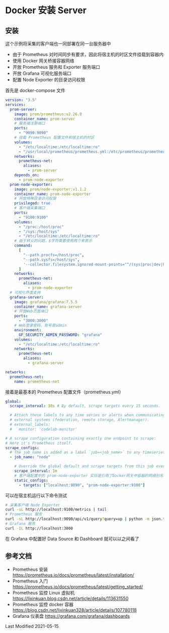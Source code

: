 # Docker 安装 Server

## 安装

这个示例将采集的客户端也一同部署在同一台服务器中

- 由于 Prometheus 对时间同步有要求，因此将宿主机的时区文件挂载到容器内
- 使用 Docker 网关桥接容器网络
- 开放 Prometheus 服务和 Exporter 服务端口
- 开放 Grafana 可视化服务端口
- 配置 Node Exporter 的目录访问权限

首先是 docker-compose 文件

```yml
version: "3.5"
services:
  prom-server:
    image: prom/prometheus:v2.26.0
    container_name: prom-server
    # 服务端注册端口
    ports:
      - "9090:9090"
    # 挂载 Prometheus 配置文件和宿主机的时区
    volumes:
      - "/etc/localtime:/etc/localtime:ro"
      - "/usr/local/prometheus/prometheus.yml:/etc/prometheus/prometheus.yml"
    networks:
      prometheus-net:
        aliases:
          - prom-server
    depends_on:
      - prom-node-exporter
  prom-node-exporter:
    image: prom/node-exporter:v1.1.2
    container_name: prom-node-exporter
    # 开放特殊目录访问权限
    privileged: true
    # 客户端采集端口
    ports:
      - "9100:9100"
    volumes:
      - "/proc:/host/proc"
      - "/sys:/host/sys"
      - "/etc/localtime:/etc/localtime:ro"
    # 由于转义的问题，$字符需要使用两个来表示
    command:
      [
        "--path.procfs=/host/proc",
        "--path.sysfs=/host/sys",
        '--collector.filesystem.ignored-mount-points="^/(sys|proc|dev|host|etc)/?$$"'
      ]
    networks:
      prometheus-net:
        aliases:
          - prom-node-exporter
  # 可视化界面支持
  grafana-server:
    image: grafana/grafana:7.5.5
    container_name: grafana-server
    # 开放Web页面端口
    ports:
      - "3000:3000"
    # Web登录密码，账号是admin
    environment:
      GF_SECURITY_ADMIN_PASSWORD: "grafana"
    volumes:
      - "/etc/localtime:/etc/localtime:ro"
    networks:
      prometheus-net:
        aliases:
          - grafana-server

networks:
  prometheus-net:
    name: prometheus-net
```

接着是最基本的 Prometheus 配置文件（prometheus.yml）

```yml
global:
  scrape_interval: 30s # By default, scrape targets every 15 seconds.

  # Attach these labels to any time series or alerts when communicating with
  # external systems (federation, remote storage, Alertmanager).
  # external_labels:
  #   monitor: 'codelab-monitor'

# A scrape configuration containing exactly one endpoint to scrape:
# Here it's Prometheus itself.
scrape_configs:
  # The job name is added as a label `job=<job_name>` to any timeseries scraped from this config.
  - job_name: "node"

    # Override the global default and scrape targets from this job every 5 seconds.
    scrape_interval: 1m
    # 客户端配置中的 prom-node-exporter 实际是引用了Docker网关中容器的网络别名（域名）
    static_configs:
      - targets: ["localhost:9090", "prom-node-exporter:9100"]
```

可以在宿主机运行以下命令测试

```bash
# 采集客户端 Node Exporter
curl -sL http://localhost:9100/metrics | tail
# Prometheus 服务
curl -sL http://localhost:9090/api/v1/query?query=up | python -m json.tool
# Grafana 服务
curl -IL http://localhost:3000
```

在 Grafana 中配置好 Data Source 和 Dashboard 就可以以之间看了

## 参考文档

- Prometheus 安装 https://prometheus.io/docs/prometheus/latest/installation/
- Prometheus 入门 https://prometheus.io/docs/prometheus/latest/getting_started/
- Prometheus 监控 Linux 虚拟机 https://lixinkuan.blog.csdn.net/article/details/113631550
- Prometheus 监控 docker 容器 https://blog.csdn.net/lixinkuan328/article/details/107780118
- Grafana 仪表盘 https://grafana.com/grafana/dashboards

Last Modified 2021-05-15
